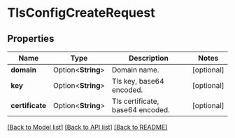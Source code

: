 # TlsConfigCreateRequest

## Properties

Name | Type | Description | Notes
------------ | ------------- | ------------- | -------------
**domain** | Option<**String**> | Domain name. | [optional]
**key** | Option<**String**> | Tls key, base64 encoded. | [optional]
**certificate** | Option<**String**> | Tls certificate, base64 encoded. | [optional]

[[Back to Model list]](../README.md#documentation-for-models) [[Back to API list]](../README.md#documentation-for-api-endpoints) [[Back to README]](../README.md)


